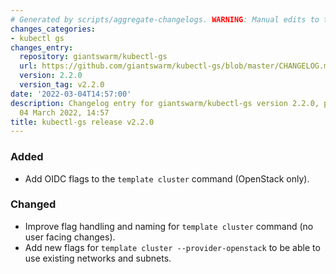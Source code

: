 ```yaml
---
# Generated by scripts/aggregate-changelogs. WARNING: Manual edits to this files will be overwritten.
changes_categories:
- kubectl gs
changes_entry:
  repository: giantswarm/kubectl-gs
  url: https://github.com/giantswarm/kubectl-gs/blob/master/CHANGELOG.md#220---2022-03-04
  version: 2.2.0
  version_tag: v2.2.0
date: '2022-03-04T14:57:00'
description: Changelog entry for giantswarm/kubectl-gs version 2.2.0, published on
  04 March 2022, 14:57
title: kubectl-gs release v2.2.0
---
```


### Added
- Add OIDC flags to the `template cluster` command (OpenStack only).
### Changed
- Improve flag handling and naming for `template cluster` command (no user facing changes).
- Add new flags for `template cluster --provider-openstack` to be able to use existing networks and subnets.
